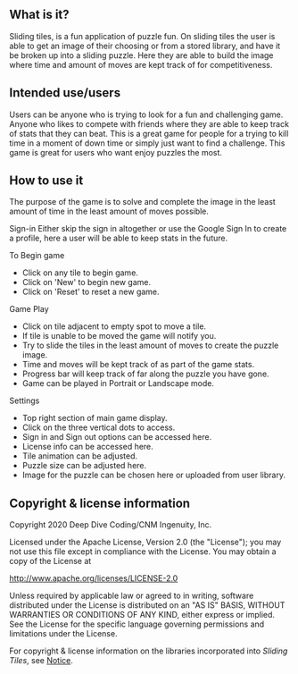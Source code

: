  ## What is it?

Sliding tiles, is a fun application of puzzle fun. On sliding tiles the user is able to get an image of their choosing or from a stored library, and have it be broken up into a sliding puzzle. Here they are able to build the image where time and amount of moves are kept track of for competitiveness. 
## Intended use/users

Users can be anyone who is trying to look for a fun and challenging game. Anyone who likes to compete with friends where they are able to keep track of stats that they can beat. This is a great game for people for a trying to kill time in a moment of down time or simply just want to find a challenge. This game is great for users who want enjoy puzzles the most. 
## How to use it

The purpose of the game is to solve and complete the image in the least amount of time in the least amount of moves possible.

Sign-in
Either skip the sign in altogether or use the Google Sign In to create a profile, here a user will be able to keep stats in the future.

To Begin game
- Click on any tile to begin game.
- Click on 'New' to begin new game.
- Click on 'Reset' to reset a new game.

Game Play
- Click on tile adjacent to empty spot to move a tile.
- If tile is unable to be moved the game will notify you. 
- Try to slide the tiles in the least amount of moves to create the puzzle image.
- Time and moves will be kept track of as part of the game stats. 
- Progress bar will keep track of far along the puzzle you have gone. 
- Game can be played in Portrait or Landscape mode.

Settings
- Top right section of main game display.
- Click on the three vertical dots to access.
- Sign in and Sign out options can be accessed here.
- License info can be accessed here. 
- Tile animation can be adjusted.
- Puzzle size can be adjusted here.
- Image for the puzzle can be chosen here or uploaded from user library.
## Copyright &amp; license information

Copyright 2020 Deep Dive Coding/CNM Ingenuity, Inc.

Licensed under the Apache License, Version 2.0 (the "License");
you may not use this file except in compliance with the License.
You may obtain a copy of the License at

<http://www.apache.org/licenses/LICENSE-2.0>

Unless required by applicable law or agreed to in writing, software
distributed under the License is distributed on an "AS IS" BASIS,
WITHOUT WARRANTIES OR CONDITIONS OF ANY KIND, either express or implied.
See the License for the specific language governing permissions and
limitations under the License.

For copyright &amp; license information on the libraries incorporated into _Sliding Tiles_, see [Notice](notice.md).